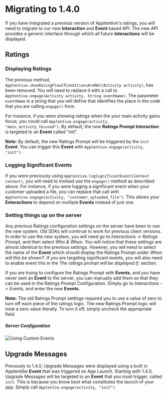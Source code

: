 # Migrating to 1.4.0

If you have integrated a previous version of Apptentive's ratings, you will need to migrate to our new
**Interaction** and **Event** based API. The new API provides a generic interface through which all future
**Interactions** will be displayed.

## Ratings

### Displaying Ratings

The previous method, `Apptentive.showRatingFlowIfConditionsAreMet(Activity activity)`, has been removed. You will need to
replace it with a call to `Apptentive.engage(Activity activity, String eventName)`. The parameter `eventName` is a
string that you will define that identifies the place in the code that you are calling `engage()` from.

For instance, if you were showing ratings when the your main activity gains focus, you could call
`Apptentive.engage(activity, "main_activity_focused")`. By default, the new **Ratings Prompt Interaction** is targeted
to an **Event** called "init".

**Note:** By default, the new Ratings Prompt will be triggered by the `init` **Event**. You can trigger this **Event**
with `Apptentive.engage(activity, "init")`.

### Logging Significant Events

If you were previously using `Apptentive.logSignificantEvent(Context context)`, you will need to instead use the
`engage()` method as described above. For instance, if you were logging a significant event when your customer uploaded
a file, you can replace that call with `Apptentive.engage(activity, "customer_uploaded_file")`. This allows your
**Enteractions** to depend on multiple **Events** instead of just one.

### Setting things up on the server

Any previous Ratings configuration settings on the server have been to use the new system. Old SDKs will continue to
work for previous client versions. In order to use the new system, you will need go to *Interactions -> Ratings Prompt*,
and then select *Who &amp; When*. You will notice that these settings are almost identical to the previous settings.
However, you will need to select the name of the **Event** which should display the Ratings Prompt under *When will this
be shown?*. If you are targeting significant events, you will also need to enable event this in the *The ratings prompt
will be displayed if:* section.

If you are trying to configure the Ratings Prompt with **Events**, and you have never sent an **Event** to the server,
you can manually add them so that they can be used in the Ratings Prompt Configuration. Simply go to *Interactions ->
Events*, and enter the new **Events**.

**Note:** The old Ratings Prompt settings required you to use a value of zero to turn off each piece of the ratings
logic. The new Ratings Prompt logic will treat a zero value literally. To turn it off, simply uncheck the appropriate
field.

##### Server Configuration

![Using Custom Events](https://raw.githubusercontent.com/skykelsey/apptentive-android/rating_interaction_docs/etc/screenshots/ratings_prompt_interaction_config.png)

## Upgrade Messages

Prevously to 1.4.0, Upgrade Messages were displayed using a built in Apptentibe **Event** that was triggered on App
Launch. Starting with 1.4.0, Upgrade Messages will be targeted to an **Event** that you must trigger, called `init`.
This is because you know best what constitutes the launch of your app. Simply call `Apptentie.engage(activity, "init")`.